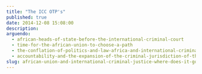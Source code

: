 ```yaml
---
title: "The ICC OTP's"
published: true
date: 2014-12-08 15:08:00
description:
arguendo:
  - african-heads-of-state-before-the-international-criminal-court
  - time-for-the-african-union-to-choose-a-path
  - the-conflation-of-politics-and-law-africa-and-international-criminal-justice
  - accountability-and-the-expansion-of-the-criminal-jurisdiction-of-the-african-court
slug: african-union-and-international-criminal-justice-where-does-it-go-from-here
---
```

